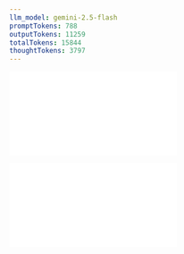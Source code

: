 ```yaml
---
llm_model: gemini-2.5-flash
promptTokens: 788
outputTokens: 11259
totalTokens: 15844
thoughtTokens: 3797
---
```


![@](steps/_.ef2dae0f.md)

![@](steps/response.d1418741.md)